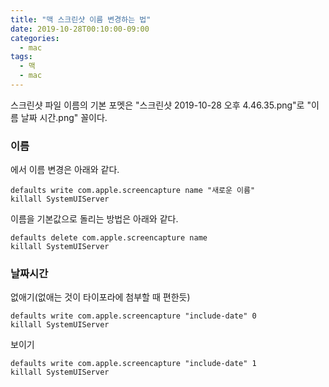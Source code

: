 ```yaml
---
title: "맥 스크린샷 이름 변경하는 법"
date: 2019-10-28T00:10:00-09:00
categories: 
  - mac
tags:
  - 맥
  - mac
---
```


스크린샷 파일 이름의 기본 포멧은 "스크린샷 2019-10-28 오후 4.46.35.png"로 "이름 날짜 시간.png" 꼴이다. 

### 이름

에서 이름 변경은 아래와 같다. 

```shell
defaults write com.apple.screencapture name "새로운 이름"
killall SystemUIServer
```

이름을 기본값으로 돌리는 방법은 아래와 같다.

```shell
defaults delete com.apple.screencapture name
killall SystemUIServer
```

### 날짜시간

없애기(없애는 것이 타이포라에 첨부할 때 편한듯)

```shell
defaults write com.apple.screencapture "include-date" 0
killall SystemUIServer
```

보이기

```shell
defaults write com.apple.screencapture "include-date" 1
killall SystemUIServer
```



